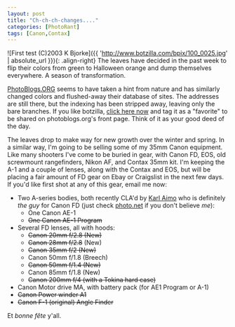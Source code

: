 ```yaml
---
layout: post
title: "Ch-ch-ch-changes...."
categories: [PhotoRant]
tags: [Canon,Contax]
---
```



![First test (C)2003 K Bjorke]({{ 'http://www.botzilla.com/bpix/100_0025.jpg' | absolute_url }}){: .align-right}
The leaves have decided in the past week to flip their colors from green to Halloween orange and dump themselves everywhere. A season of transformation.

<a href="http://www.photoblogs.org/">PhotoBlogs.ORG</a> seems to have taken a hint from nature and has similarly changed colors and flushed-away their database of sites. The addresses are still there, but the indexing has been stripped away, leaving only the bare branches. If you like botzilla, <a href="http://www.photoblogs.org/update-list/?domain=botzilla.com&action_id=2" target="pbframe">click here now</a> and tag it as a "favorite" to be shared on photoblogs.org's front page. Think of it as your good deed of the day.

The leaves drop to make way for new growth over the winter and spring. In a similar way, I'm going to be selling some of my 35mm Canon equipment. Like many shooters I've come to be buried in gear, with Canon FD, EOS, old screwmount rangefinders, Nikon AF, and Contax 35mm kit. I'm keeping the A-1 and a couple of lenses, along with the Contax and EOS, but will be placing a fair amount of FD gear on Ebay or Craigslist in the next few days. If you'd like first shot at any of this gear, email me now:

<ul><li>Two A-series bodies, both recently CLA'd by <a href="mailto:AE1REPAIR@AOL.COM">Karl Aimo</a> who is definitely <i>the guy</i> for Canon FD (just check <a href="http://www.photo.net/bboard/q-and-a-fetch-msg?msg_id=000wWl">photo.net</a> if you don't believe <i>me</i>):<ul><li>One Canon AE-1</li><li><strike>One Canon AE-1 Program</strike></li></ul></li><li>Several FD lenses, all with hoods:<ul><li><strike>Canon 20mm f/2.8 (New)</strike></li><li><strike>Canon 28mm f/2.8</strike> (New)</li><li><strike>Canon 35mm f/2 (New)</strike></li><li>Canon 50mm f/1.8 (Breech)</li><li><strike>Canon 50mm f/1.4 (New)</strike></li><li>Canon 85mm f/1.8 (New)</li><li><strike>Canon 200mm f/4 (with a Tokina hard case)</strike></li></ul></li><li>Canon Motor drive MA, with battery pack (for AE1 Program or A-1)</li><li><strike>Canon Power winder A1</strike></li><li><strike>Canon F-1 (original) Angle Finder</strike></li></ul>

Et <i>bonne f&ecirc;te</i> y'all.
